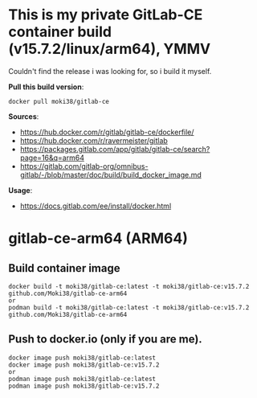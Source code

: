  
# This is my private GitLab-CE container build (v15.7.2/linux/arm64), YMMV
Couldn't find the release i was looking for, so i build it myself.

**Pull this build version**:
```
docker pull moki38/gitlab-ce
```
 
**Sources**: 
- https://hub.docker.com/r/gitlab/gitlab-ce/dockerfile/
- https://hub.docker.com/r/ravermeister/gitlab
- https://packages.gitlab.com/app/gitlab/gitlab-ce/search?page=16&q=arm64
- https://gitlab.com/gitlab-org/omnibus-gitlab/-/blob/master/doc/build/build_docker_image.md

**Usage**: 
- https://docs.gitlab.com/ee/install/docker.html

# gitlab-ce-arm64 (ARM64)

## Build container image
```
docker build -t moki38/gitlab-ce:latest -t moki38/gitlab-ce:v15.7.2 github.com/Moki38/gitlab-ce-arm64
or
podman build -t moki38/gitlab-ce:latest -t moki38/gitlab-ce:v15.7.2 github.com/Moki38/gitlab-ce-arm64
````

## Push to docker.io (only if you are me).
```
docker image push moki38/gitlab-ce:latest
docker image push moki38/gitlab-ce:v15.7.2
or
podman image push moki38/gitlab-ce:latest
podman image push moki38/gitlab-ce:v15.7.2
```
